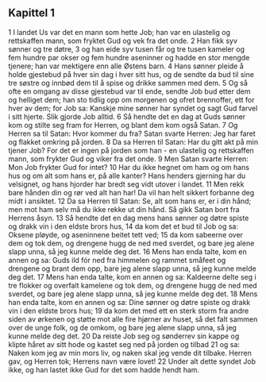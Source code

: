 ## Kapittel 1

1 I landet Us var det en mann som hette Job; han var en ulastelig og rettskaffen mann, som fryktet Gud og vek fra det onde.
2 Han fikk syv sønner og tre døtre,
3 og han eide syv tusen får og tre tusen kameler og fem hundre par okser og fem hundre aseninner og hadde en stor mengde tjenere; han var mektigere enn alle Østens barn.
4 Hans sønner pleide å holde gjestebud på hver sin dag i hver sitt hus, og de sendte da bud til sine tre søstre og innbød dem til å spise og drikke sammen med dem.
5 Og så ofte en omgang av disse gjestebud var til ende, sendte Job bud etter dem og helliget dem; han sto tidlig opp om morgenen og ofret brennoffer, ett for hver av dem; for Job sa: Kanskje mine sønner har syndet og sagt Gud farvel i sitt hjerte. Slik gjorde Job alltid.
6 Så hendte det en dag at Guds sønner kom og stilte seg fram for Herren, og blant dem kom også Satan.
7 Og Herren sa til Satan: Hvor kommer du fra? Satan svarte Herren: Jeg har faret og flakket omkring på jorden.
8 Da sa Herren til Satan: Har du gitt akt på min tjener Job? For det er ingen på jorden som han - en ulastelig og rettskaffen mann, som frykter Gud og viker fra det onde.
9 Men Satan svarte Herren: Mon Job frykter Gud for intet?
10 Har du ikke hegnet om ham og om hans hus og om alt som hans er, på alle kanter? Hans henders gjerning har du velsignet, og hans hjorder har bredt seg vidt utover i landet.
11 Men rekk bare hånden din og rør ved alt han har! Da vil han helt sikkert forbanne deg midt i ansiktet.
12 Da sa Herren til Satan: Se, alt som hans er, er i din hånd; men mot ham selv må du ikke rekke ut din hånd. Så gikk Satan bort fra Herrens åsyn.
13 Så hendte det en dag mens hans sønner og døtre spiste og drakk vin i den eldste brors hus,
14 da kom det et bud til Job og sa: Oksene pløyde, og aseninnene beitet tett ved;
15 da kom sabeerne over dem og tok dem, og drengene hugg de ned med sverdet, og bare jeg alene slapp unna, så jeg kunne melde deg det.
16 Mens han enda talte, kom en annen og sa: Guds ild fór ned fra himmelen og rammet småfeet og drengene og brant dem opp, bare jeg alene slapp unna, så jeg kunne melde deg det.
17 Mens han enda talte, kom en annen og sa: Kaldeerne delte seg i tre flokker og overfalt kamelene og tok dem, og drengene hugg de ned med sverdet, og bare jeg alene slapp unna, så jeg kunne melde deg det.
18 Mens han enda talte, kom en annen og sa: Dine sønner og døtre spiste og drakk vin i den eldste brors hus;
19 da kom det med ett en sterk storm fra andre siden av ørkenen og støtte mot alle fire hjørner av huset, så det falt sammen over de unge folk, og de omkom, og bare jeg alene slapp unna, så jeg kunne melde deg det.
20 Da reiste Job seg og sønderrev sin kappe og klipte håret av sitt hode og kastet seg ned på jorden og tilbad
21 og sa: Naken kom jeg av min mors liv, og naken skal jeg vende dit tilbake. Herren gav, og Herren tok; Herrens navn være lovet!
22 Under alt dette syndet Job ikke, og han lastet ikke Gud for det som hadde hendt ham.
